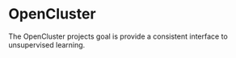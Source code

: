 # OpenCluster
The OpenCluster projects goal is provide a consistent interface to unsupervised learning.
